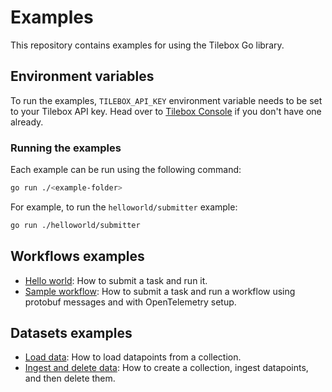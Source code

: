 # Examples

This repository contains examples for using the Tilebox Go library.

## Environment variables

To run the examples, `TILEBOX_API_KEY` environment variable needs to be set to your Tilebox API key.
Head over to [Tilebox Console](https://console.tilebox.com/account/api-keys) if you don't have one already.

### Running the examples

Each example can be run using the following command:

```bash
go run ./<example-folder>
```

For example, to run the `helloworld/submitter` example:

```bash
go run ./helloworld/submitter
```

## Workflows examples

- [Hello world](helloworld): How to submit a task and run it.
- [Sample workflow](sampleworkflow): How to submit a task and run a workflow using protobuf messages and with OpenTelemetry setup.

## Datasets examples

- [Load data](load): How to load datapoints from a collection.
- [Ingest and delete data](ingest): How to create a collection, ingest datapoints, and then delete them.
